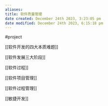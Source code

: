 ```yaml
---
aliases: 
title: 软件质量管理
date created: December 24th 2023, 3:23:05 pm
date modified: December 24th 2023, 6:15:18 pm
---
```

#project 

[[软件开发的四大本质难题]]

[[软件发展三大阶段]]

[[软件过程]]

[[软件项目管理]]

[[软件过程管理]]

[[敏捷开发]]